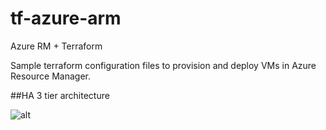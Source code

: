 # tf-azure-arm
Azure RM + Terraform

Sample terraform configuration files to provision and deploy  VMs in Azure Resource Manager.

##HA 3 tier architecture

![alt](https://2.bp.blogspot.com/-Ynhqmq43U5U/WCvPgzJGmZI/AAAAAAAACns/KEQ1gCJDcQ02L8_5hUd_ysvsfQ-Otp5MQCLcB/s640/Azure-3Tier-HA-IaaS.PNG)


